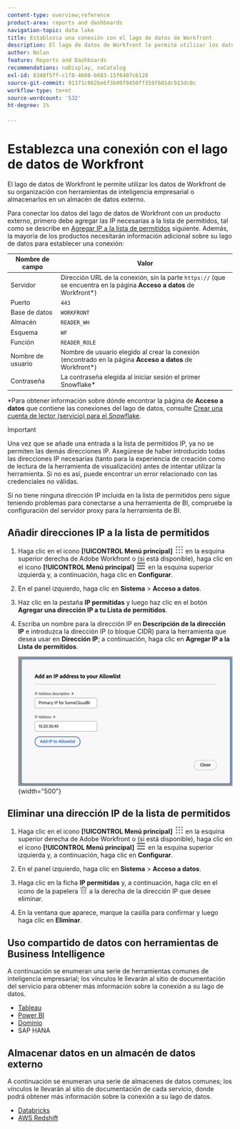 ```yaml
---
content-type: overview;reference
product-area: reports and dashboards
navigation-topic: data lake
title: Establezca una conexión con el lago de datos de Workfront
description: El lago de datos de Workfront le permite utilizar los datos de Workfront de su organización con herramientas populares de inteligencia empresarial o almacenarlos en un almacén de datos externo.
author: Nolan
feature: Reports and Dashboards
recommendations: noDisplay, noCatalog
exl-id: 8348f5ff-c1f8-4608-b683-15f6407c6128
source-git-commit: 91371c862be6f3b99f0450ff359f601dc913dc0c
workflow-type: tm+mt
source-wordcount: '532'
ht-degree: 1%

---
```


# Establezca una conexión con el lago de datos de Workfront

El lago de datos de Workfront le permite utilizar los datos de Workfront de su organización con herramientas de inteligencia empresarial o almacenarlos en un almacén de datos externo.

Para conectar los datos del lago de datos de Workfront con un producto externo, primero debe agregar las IP necesarias a la lista de permitidos, tal como se describe en [Agregar IP a la lista de permitidos](#add-ips-to-the-allowlist) siguiente. Además, la mayoría de los productos necesitarán información adicional sobre su lago de datos para establecer una conexión:

| Nombre de campo | Valor |
|---------------|-------------|
| Servidor | Dirección URL de la conexión, sin la parte `https://` (que se encuentra en la página **Acceso a datos** de Workfront*) |
| Puerto | `443` |
| Base de datos | `WORKFRONT` |
| Almacén | `READER_WH` |
| Esquema | `WF` |
| Función | `READER_ROLE` |
| Nombre de usuario | Nombre de usuario elegido al crear la conexión (encontrado en la página **Acceso a datos** de Workfront*) |
| Contraseña | La contraseña elegida al iniciar sesión el primer Snowflake* |

*Para obtener información sobre dónde encontrar la página de **Acceso a datos** que contiene las conexiones del lago de datos, consulte [Crear una cuenta de lector (servicio) para el Snowflake](/help/quicksilver/reports-and-dashboards/data-lake/create-a-reader-account.md).

>[!IMPORTANT]
>
>Una vez que se añade una entrada a la lista de permitidos IP, ya no se permiten las demás direcciones IP. Asegúrese de haber introducido todas las direcciones IP necesarias (tanto para la experiencia de creación como de lectura de la herramienta de visualización) antes de intentar utilizar la herramienta. Si no es así, puede encontrar un error relacionado con las credenciales no válidas.
>
>Si no tiene ninguna dirección IP incluida en la lista de permitidos pero sigue teniendo problemas para conectarse a una herramienta de BI, compruebe la configuración del servidor proxy para la herramienta de BI.


## Añadir direcciones IP a la lista de permitidos

1. Haga clic en el icono **[!UICONTROL Menú principal]** ![Menú principal](/help/_includes/assets/main-menu-icon.png) en la esquina superior derecha de Adobe Workfront o (si está disponible), haga clic en el icono **[!UICONTROL Menú principal]** ![Menú principal](/help/_includes/assets/main-menu-icon-left-nav.png) en la esquina superior izquierda y, a continuación, haga clic en **Configurar**.

1. En el panel izquierdo, haga clic en **Sistema** > **Acceso a datos**.

1. Haz clic en la pestaña **IP permitidas** y luego haz clic en el botón **Agregar una dirección IP a tu Lista de permitidos**.

1. Escriba un nombre para la dirección IP en **Descripción de la dirección IP** e introduzca la dirección IP (o bloque CIDR) para la herramienta que desea usar en **Dirección IP**; a continuación, haga clic en **Agregar IP a la Lista de permitidos**.

   ![Agregar dirección IP](/help/quicksilver/reports-and-dashboards/data-lake/assets/add-IP-allowlist.png) {width="500"}

## Eliminar una dirección IP de la lista de permitidos

1. Haga clic en el icono **[!UICONTROL Menú principal]** ![Menú principal](/help/_includes/assets/main-menu-icon.png) en la esquina superior derecha de Adobe Workfront o (si está disponible), haga clic en el icono **[!UICONTROL Menú principal]** ![Menú principal](/help/_includes/assets/main-menu-icon-left-nav.png) en la esquina superior izquierda y, a continuación, haga clic en **Configurar**.

1. En el panel izquierdo, haga clic en **Sistema** > **Acceso a datos**.

1. Haga clic en la ficha **IP permitidas** y, a continuación, haga clic en el icono de la papelera ![Eliminar icono](/help/quicksilver/reports-and-dashboards/data-lake/assets/delete.png) a la derecha de la dirección IP que desee eliminar.

1. En la ventana que aparece, marque la casilla para confirmar y luego haga clic en **Eliminar**.

## Uso compartido de datos con herramientas de Business Intelligence

A continuación se enumeran una serie de herramientas comunes de inteligencia empresarial; los vínculos le llevarán al sitio de documentación del servicio para obtener más información sobre la conexión a su lago de datos.

* [Tableau](https://help.tableau.com/current/pro/desktop/en-us/basicconnectoverview.htm)
* [Power BI](https://learn.microsoft.com/power-query/connectors/snowflake)
* [Dominio](https://www.domo.com/appstore/connector/snowflake-connector/overview)
* SAP HANA

## Almacenar datos en un almacén de datos externo

A continuación se enumeran una serie de almacenes de datos comunes; los vínculos le llevarán al sitio de documentación de cada servicio, donde podrá obtener más información sobre la conexión a su lago de datos.

* [Databricks](https://docs.databricks.com/en/connect/index.html)
* [AWS Redshift](https://docs.aws.amazon.com/redshift/latest/gsg/federated-query.html)
